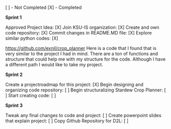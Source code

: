 
[ ] - Not Completed
[X] - Completed


**Sprint 1** 

Approved Project Idea: [X]
Join KSU-IS organization: [X]
Create and own code repository: [X]
Commit changes in README.MD file: [X]
Explore similar python codes: [X]

https://github.com/exnil/crop_planner Here is a code that I found that is very similar to the project I had in mind. 
There are a ton of functions and structure that could help me with my structure for the code. Although I have a different path I would like to take my project. 


**Sprint 2**

Create a projectroadmap for this project: [X]
Begin designing and organizing code repository: [ ]
Begin structuralizing Stardew Crop Planner: [ ]
Start creating code: [ ]


**Sprint 3** 

Tweak any final changes to code and project: [ ]
Create powerpoint slides that explain project: [ ] 
Copy Github Repository for D2L: [ ] 

